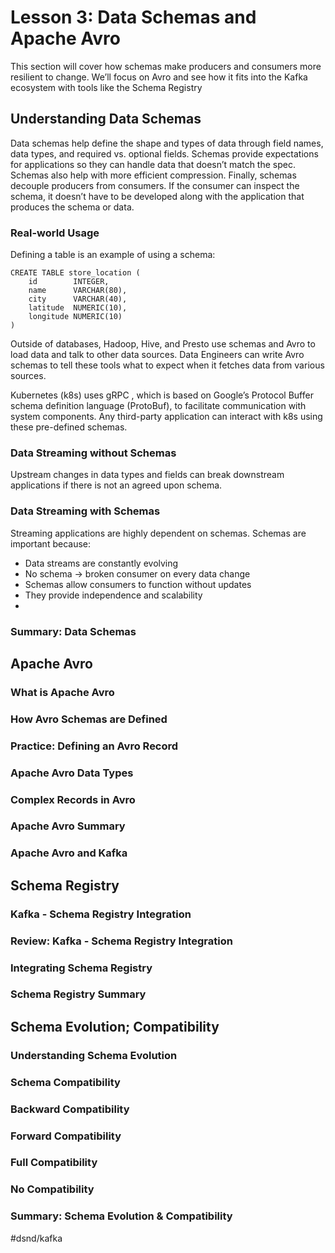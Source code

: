 # Lesson 3: Data Schemas and Apache Avro
This section will cover how schemas make producers and consumers more resilient to change. We’ll focus on Avro and see how it fits into the Kafka ecosystem with tools like the Schema Registry
## Understanding Data Schemas
Data schemas help define the shape and types of data through field names, data types,  and required vs. optional fields. Schemas provide expectations for applications so they can handle data that doesn’t match the spec. Schemas also help with more efficient compression. Finally, schemas decouple producers from consumers. If the consumer can inspect the schema, it doesn’t have to be developed along with the application that produces the schema or data.
### Real-world Usage
Defining a table is an example of using a schema:
```
CREATE TABLE store_location (
	id        INTEGER,
	name      VARCHAR(80),
	city      VARCHAR(40),
	latitude  NUMERIC(10),
	longitude NUMERIC(10)
)
```
Outside of databases, Hadoop, Hive, and Presto use schemas and Avro to load data and talk to other data sources. Data Engineers can write Avro schemas to tell these tools what to expect when it fetches data from various sources.

Kubernetes (k8s) uses gRPC , which is based on Google’s Protocol Buffer schema definition language (ProtoBuf), to facilitate communication with system components. Any third-party application can interact with k8s using these pre-defined schemas.
### Data Streaming without Schemas
Upstream changes in data types and fields can break downstream applications if there is not an agreed upon schema.
### Data Streaming with Schemas
Streaming applications are highly dependent on schemas. Schemas are important because:
* Data streams are constantly evolving
* No schema -> broken consumer on every data change
* Schemas allow consumers to function without updates
* They provide independence and scalability
*
### Summary: Data Schemas
## Apache Avro
### What is Apache Avro
### How Avro Schemas are Defined
### Practice: Defining an Avro Record
### Apache Avro Data Types
### Complex Records in Avro
### Apache Avro Summary
### Apache Avro and Kafka
## Schema Registry
### Kafka - Schema Registry Integration
### Review: Kafka - Schema Registry Integration
### Integrating Schema Registry
### Schema Registry Summary
## Schema Evolution; Compatibility
### Understanding Schema Evolution
### Schema Compatibility
### Backward Compatibility
### Forward Compatibility
### Full Compatibility
### No Compatibility
### Summary: Schema Evolution & Compatibility

#dsnd/kafka 